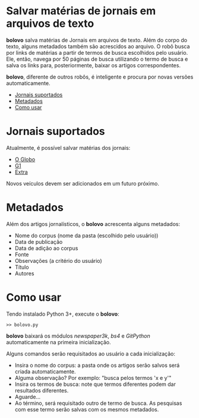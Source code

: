 # Salvar matérias de jornais em arquivos de texto

**bolovo** salva matérias de Jornais em arquivos de texto. Além do corpo do texto, alguns metadados também são acrescidos ao arquivo. O robô busca por links de matérias a partir de termos de busca escolhidos pelo usuário. Ele, então, navega por 50 páginas de busca utilizando o termo de busca e salva os links para, posteriormente, baixar os artigos correspondentes.

**bolovo**, diferente de outros robôs, é inteligente e procura por novas versões automaticamente.

* [Jornais suportados](#Jornais-suportados)
* [Metadados](#Metadados)
* [Como usar](#Como-usar)

# Jornais suportados

Atualmente, é possível salvar matérias dos jornais:

* [O Globo](http://oglobo.globo.com/busca/?q=bolovo)
* [G1](https://g1.globo.com/busca/?q=bolovo)
* [Extra](http://extra.globo.com/busca/?q=bolovo)

Novos veículos devem ser adicionados em um futuro próximo.

# Metadados

Além dos artigos jornalísticos, o **bolovo** acrescenta alguns metadados:

* Nome do corpus (nome da pasta (escolhido pelo usuário))
* Data de publicação
* Data de adição ao corpus
* Fonte
* Observações (a critério do usuário)
* Título
* Autores

# Como usar

Tendo instalado Python 3+, execute o **bolovo**:

	>> bolovo.py

**bolovo** baixará os módulos *newspaper3k*, *bs4* e *GitPython* automaticamente na primeira inicialização.

Alguns comandos serão requisitados ao usuário a cada inicialização:

* Insira o nome do corpus: a pasta onde os artigos serão salvos será criada automaticamente.
* Alguma observação? Por exemplo: "busca pelos termos 'x e y'"
* Insira os termos de busca: note que termos diferentes podem dar resultados diferentes.
* Aguarde...
* Ao término, será requisitado outro de termo de busca. As pesquisas com esse termo serão salvas com os mesmos metadados.